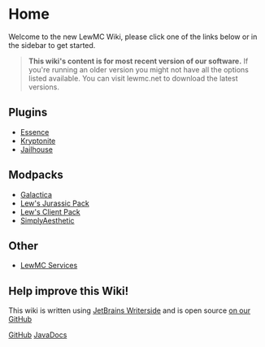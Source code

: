 # Home

Welcome to the new LewMC Wiki, please click one of the links below or in the sidebar to get started.

> **This wiki's content is for most recent version of our software.** If you're running an older version you might not have all the options listed available. You can visit lewmc.net to download the latest versions.

## Plugins
- [Essence](Essence.md)
- [Kryptonite](Kryptonite.md)
- [Jailhouse](Jailhouse.md)

## Modpacks
- [Galactica](Galactica.md)
- [Lew's Jurassic Pack](LJP.md)
- [Lew's Client Pack](LCP.md)
- [SimplyAesthetic](SimplyAesthetic.md)

## Other
- [LewMC Services](LewMC-Services.md)

## Help improve this Wiki!
This wiki is written using [JetBrains Writerside](https://jetbrains.com/writerside) and is open source [on our GitHub](https://github.com/lewmc/Wiki)

<seealso>
    <category ref="opensource">
        <a href="https://github.com/lewmc">GitHub</a>
        <a href="https://lewmc.github.io">JavaDocs</a>
    </category>
</seealso>